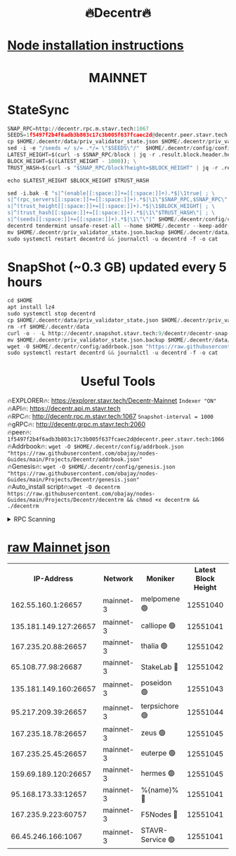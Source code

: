 <h1 align="center"> 🔥Decentr🔥</h1>

[Node installation instructions](https://github.com/obajay/nodes-Guides/tree/main/Projects/Decentr)
=
<h1 align="center"> MAINNET</h1>

# StateSync
```python
SNAP_RPC=http://decentr.rpc.m.stavr.tech:1067
SEEDS=1f5497f2b4f6adb3b803c17c3b005f637fcaec2d@decentr.peer.stavr.tech:1066
cp $HOME/.decentr/data/priv_validator_state.json $HOME/.decentr/priv_validator_state.json.backup
sed -i -e "/seeds =/ s/= .*/= \"$SEEDS\"/"  $HOME/.decentr/config/config.toml
LATEST_HEIGHT=$(curl -s $SNAP_RPC/block | jq -r .result.block.header.height); \
BLOCK_HEIGHT=$((LATEST_HEIGHT - 1000)); \
TRUST_HASH=$(curl -s "$SNAP_RPC/block?height=$BLOCK_HEIGHT" | jq -r .result.block_id.hash)

echo $LATEST_HEIGHT $BLOCK_HEIGHT $TRUST_HASH

sed -i.bak -E "s|^(enable[[:space:]]+=[[:space:]]+).*$|\1true| ; \
s|^(rpc_servers[[:space:]]+=[[:space:]]+).*$|\1\"$SNAP_RPC,$SNAP_RPC\"| ; \
s|^(trust_height[[:space:]]+=[[:space:]]+).*$|\1$BLOCK_HEIGHT| ; \
s|^(trust_hash[[:space:]]+=[[:space:]]+).*$|\1\"$TRUST_HASH\"| ; \
s|^(seeds[[:space:]]+=[[:space:]]+).*$|\1\"\"|" $HOME/.decentr/config/config.toml
decentrd tendermint unsafe-reset-all --home $HOME/.decentr --keep-addr-book
mv $HOME/.decentr/priv_validator_state.json.backup $HOME/.decentr/data/priv_validator_state.json
sudo systemctl restart decentrd && journalctl -u decentrd -f -o cat
```
# SnapShot (~0.3 GB) updated every 5 hours
```python
cd $HOME
apt install lz4
sudo systemctl stop decentrd
cp $HOME/.decentr/data/priv_validator_state.json $HOME/.decentr/priv_validator_state.json.backup
rm -rf $HOME/.decentr/data
curl -o - -L http://decentr.snapshot.stavr.tech:9/decentr/decentr-snap.tar.lz4 | lz4 -c -d - | tar -x -C $HOME/.decentr --strip-components 2
mv $HOME/.decentr/priv_validator_state.json.backup $HOME/.decentr/data/priv_validator_state.json
wget -O $HOME/.decentr/config/addrbook.json "https://raw.githubusercontent.com/obajay/nodes-Guides/main/Projects/Decentr/addrbook.json"
sudo systemctl restart decentrd && journalctl -u decentrd -f -o cat
```

 <h1 align="center"> Useful Tools</h1>

🔥EXPLORER🔥:     https://explorer.stavr.tech/Decentr-Mainnet        `Indexer "ON"` \
🔥API🔥:          https://decentr.api.m.stavr.tech \
🔥RPC🔥:          http://decentr.rpc.m.stavr.tech:1067              `Snapshot-interval = 1000` \
🔥gRPC🔥:         http://decentr.grpc.m.stavr.tech:2060 \
🔥peer🔥:         `1f5497f2b4f6adb3b803c17c3b005f637fcaec2d@decentr.peer.stavr.tech:1066` \
🔥Addrbook🔥:  `wget -O $HOME/.decentr/config/addrbook.json "https://raw.githubusercontent.com/obajay/nodes-Guides/main/Projects/Decentr/addrbook.json"` \
🔥Genesis🔥:  `wget -O $HOME/.decentr/config/genesis.json "https://raw.githubusercontent.com/obajay/nodes-Guides/main/Projects/Decentr/genesis.json"` \
🔥Auto_install script🔥:`wget -O decentrm https://raw.githubusercontent.com/obajay/nodes-Guides/main/Projects/Decentr/decentrm && chmod +x decentrm && ./decentrm`

<details>
<summary>RPC Scanning</summary>

<h2 align="center"> We scan nodes in real time every 4 hours. And we provide the final result of RPC endpoints.
We cannot influence the operation of these nodes in any way. </h2>


```python
If Voting Power is higher than 0 --> then the Node is a validator of the network and may be subject to attack and be a potential threat to the chain.
```
```python
We marked such validators with a red symbol
```

</details>

[raw Mainnet json](https://rpc-check.decentrm.stavr.tech/decentrm/rpc-decentrm-result.json)
=



<table><tr><th>IP-Address</th><th>Network</th><th>Moniker</th><th>Latest Block Height</th><th>Earliest Block Height</th><th>Catching Up</th><th>Tx Index</th><th>Voting Power</th><th>Scan Time</th></tr><tr><td>162.55.160.1:26657</td><td>mainnet-3</td><td>melpomene 🟢</td><td>12551040</td><td>1688950</td><td>False</td><td>on</td><td>0</td><td>2024-01-23T01:04:40.894798914UTC</td></tr><tr><td>135.181.149.127:26657</td><td>mainnet-3</td><td>calliope 🟢</td><td>12551041</td><td>1688950</td><td>False</td><td>on</td><td>0</td><td>2024-01-23T01:04:43.270158380UTC</td></tr><tr><td>167.235.20.88:26657</td><td>mainnet-3</td><td>thalia 🟢</td><td>12551042</td><td>1688950</td><td>False</td><td>on</td><td>0</td><td>2024-01-23T01:04:51.173202153UTC</td></tr><tr><td>65.108.77.98:26687</td><td>mainnet-3</td><td>StakeLab 🔴</td><td>12551042</td><td>1688950</td><td>False</td><td>on</td><td>5403336</td><td>2024-01-23T01:04:51.505878062UTC</td></tr><tr><td>135.181.149.160:26657</td><td>mainnet-3</td><td>poseidon 🟢</td><td>12551043</td><td>1688950</td><td>False</td><td>on</td><td>0</td><td>2024-01-23T01:04:56.148606682UTC</td></tr><tr><td>95.217.209.39:26657</td><td>mainnet-3</td><td>terpsichore 🟢</td><td>12551044</td><td>1688950</td><td>False</td><td>on</td><td>0</td><td>2024-01-23T01:05:02.756014069UTC</td></tr><tr><td>167.235.18.78:26657</td><td>mainnet-3</td><td>zeus 🟢</td><td>12551045</td><td>1688950</td><td>False</td><td>on</td><td>0</td><td>2024-01-23T01:05:05.110708838UTC</td></tr><tr><td>167.235.25.45:26657</td><td>mainnet-3</td><td>euterpe 🟢</td><td>12551045</td><td>1688950</td><td>False</td><td>on</td><td>0</td><td>2024-01-23T01:05:07.465945561UTC</td></tr><tr><td>159.69.189.120:26657</td><td>mainnet-3</td><td>hermes 🟢</td><td>12551045</td><td>1688950</td><td>False</td><td>on</td><td>0</td><td>2024-01-23T01:05:09.846942369UTC</td></tr><tr><td>95.168.173.33:12657</td><td>mainnet-3</td><td>%{name}% 🔴</td><td>12551041</td><td>8964001</td><td>False</td><td>on</td><td>4176543</td><td>2024-01-23T01:04:44.384856879UTC</td></tr><tr><td>167.235.9.223:60757</td><td>mainnet-3</td><td>F5Nodes 🔴</td><td>12551041</td><td>12380001</td><td>False</td><td>off</td><td>544</td><td>2024-01-23T01:04:46.828581176UTC</td></tr><tr><td>66.45.246.166:1067</td><td>mainnet-3</td><td>STAVR-Service 🟢</td><td>12551041</td><td>12548001</td><td>False</td><td>on</td><td>0</td><td>2024-01-23T01:04:43.867007577UTC</td></tr></table>